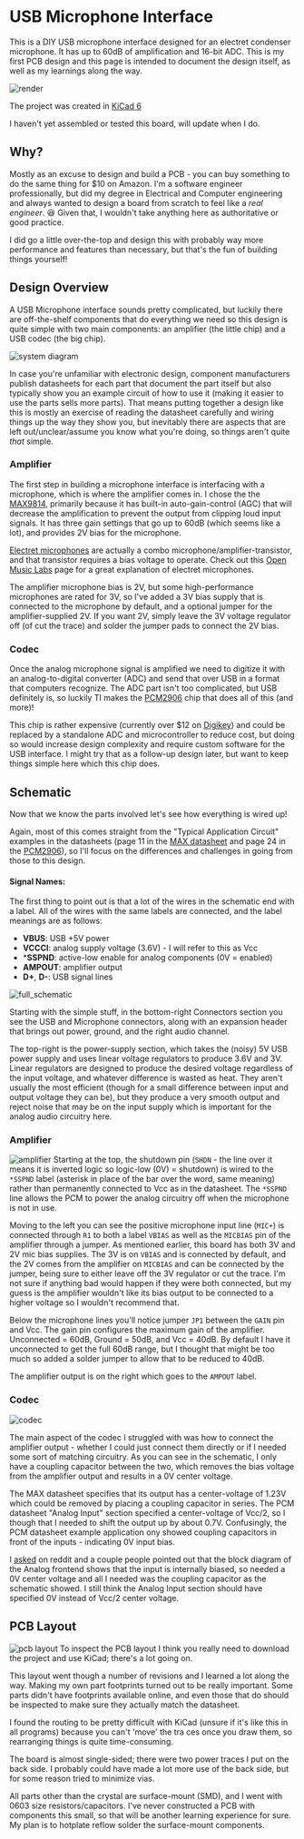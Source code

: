 # USB Microphone Interface

This is a DIY USB microphone interface designed for an electret condenser microphone. It has up to 60dB of amplification and 16-bit ADC. This is my first PCB design and this page is intended to document the design itself, as well as my learnings along the way.

![render](images/render3.png)

The project was created in [KiCad 6](https://www.kicad.org/)

I haven't yet assembled or tested this board, will update when I do.

## Why? 
Mostly as an excuse to design and build a PCB - you can buy something to do the same thing for $10 on Amazon. I'm a software engineer professionally, but did my degree in Electrical and Computer engineering and always wanted to design a board from scratch to feel like a *real engineer*. 😆 Given that, I wouldn't take anything here as authoritative or good practice.

I did go a little over-the-top and design this with probably way more performance and features than necessary, but that's the fun of building things yourself!
## Design Overview
A USB Microphone interface sounds pretty complicated, but luckily there are off-the-shelf components that do everything we need so this design is quite simple with two main components: an amplifier (the little chip) and a USB codec (the big chip).

![system diagram](images/system.png)

In case you're unfamiliar with electronic design, component manufacturers publish datasheets for each part that document the part itself but also typically show you an example circuit of how to use it (making it easier to use the parts sells more parts). That means putting together a design like this is mostly an exercise of reading the datasheet carefully and wiring things up the way they show you, but inevitably there are aspects that are left out/unclear/assume you know what you're doing, so things aren't quite *that* simple.

### Amplifier
The first step in building a microphone interface is interfacing with a microphone, which is where the amplifier comes in. I chose the the [MAX9814](https://datasheets.maximintegrated.com/en/ds/MAX9814.pdf), primarily because it has built-in auto-gain-control (AGC) that will decrease the amplification to prevent the output from clipping loud input signals. It has three gain settings that go up to 60dB (which seems like a lot), and provides 2V bias for the microphone. 

[Electret microphones](https://en.wikipedia.org/wiki/Electret_microphone) are actually a combo microphone/amplifier-transistor, and that transistor requires a bias voltage to operate. Check out this [Open Music Labs](http://www.openmusiclabs.com/learning/sensors/electret-microphones/) page for a great explanation of electret microphones.

The amplifier microphone bias is 2V, but some high-performance microphones are rated for 3V, so I've added a 3V bias supply that is connected to the microphone by default, and a optional jumper for the amplifier-supplied 2V. If you want 2V, simply leave the 3V voltage regulator off (of cut the trace) and solder the jumper pads to connect the 2V bias.

### Codec
Once the analog microphone signal is amplified we need to digitize it with an analog-to-digital converter (ADC) and send that over USB in a format that computers recognize. The ADC part isn't too complicated, but USB definitely is, so luckily TI makes the [PCM2906](https://www.ti.com/lit/ds/symlink/pcm2906c.pdf) chip that does all of this (and more)! 

This chip is rather expensive (currently over $12 on [Digikey](https://www.digikey.com/en/products/detail/texas-instruments/PCM2906CDBR/3077993)) and could be replaced by a standalone ADC and microcontroller to reduce cost, but doing so would increase design complexity and require custom software for the USB interface. I might try that as a follow-up design later, but want to keep things simple here which this chip does.

## Schematic
Now that we know the parts involved let's see how everything is wired up! 

Again, most of this comes straight from the "Typical Application Circuit" examples in the datasheets (page 11 in the [MAX datasheet](https://datasheets.maximintegrated.com/en/ds/MAX9814.pdf) and page 24 in the [PCM2906](https://www.ti.com/lit/ds/symlink/pcm2906c.pdf)), so I'll focus on the differences and challenges in going from those to this design.

#### Signal Names:
The first thing to point out is that a lot of the wires in the schematic end with a label. All of the wires with the same labels are connected, and the label meanings are as follows:
* **VBUS**: USB +5V power
* **VCCCI**: analog supply voltage (3.6V) - I will refer to this as Vcc
* ***SSPND**: active-low enable for analog components (0V = enabled)
* **AMPOUT**: amplifier output
* **D+**, **D-**: USB signal lines

![full_schematic](images/schematic_full.png)

Starting with the simple stuff, in the bottom-right Connectors section you see the USB and Microphone connectors, along with an expansion header that brings out power, ground, and the right audio channel.

The top-right is the power-supply section, which takes the (noisy) 5V USB power supply and uses linear voltage regulators to produce 3.6V and 3V. Linear regulators are designed to produce the desired voltage regardless of the input voltage, and whatever difference is wasted as heat. They aren't usually the most efficient (though for a small difference between input and output voltage they can be), but they produce a very smooth output and reject noise that may be on the input supply which is important for the analog audio circuitry here.

### Amplifier
![amplifier](images/amplifier.png)
Starting at the top, the shutdown pin (`SHDN` - the line over it means it is inverted logic so logic-low (0V) = shutdown) is wired to the `*SSPND` label (asterisk in place of the bar over the word, same meaning) rather than permanently connected to Vcc as in the datasheet. The `*SSPND` line allows the PCM to power the analog circuitry off when the microphone is not in use.

Moving to the left you can see the positive microphone input line (`MIC+`) is connected through `R1` to both a label `VBIAS` as well as the `MICBIAS` pin of the amplifier through a jumper. As mentioned earlier, this board has both 3V and 2V mic bias supplies. The 3V is on `VBIAS` and is connected by default, and the 2V comes from the amplifier on `MICBIAS` and can be connected by the jumper, being sure to either leave off the 3V regulator or cut the trace. I'm not sure if anything bad would happen if they were both connected, but my guess is the amplifier wouldn't like its bias output to be connected to a higher voltage so I wouldn't recommend that.

Below the microphone lines you'll notice jumper `JP1` between the `GAIN` pin and Vcc. The gain pin configures the maximum gain of the amplifier. Unconnected = 60dB, Ground = 50dB, and Vcc = 40dB. By default I have it unconnected to get the full 60dB range, but I thought that might be too much so added a solder jumper to allow that to be reduced to 40dB.

The amplifier output is on the right which goes to the `AMPOUT` label.

### Codec
![codec](images/codec.png)

The main aspect of the codec I struggled with was how to connect the amplifier output - whether I could just connect them directly or if I needed some sort of matching circuitry. As you can see in the schematic, I only have a coupling capacitor between the two, which removes the bias voltage from the amplifier output and results in a 0V center voltage.

The MAX datasheet specifies that its output has a center-voltage of 1.23V which could be removed by placing a coupling capacitor in series. The PCM datasheet "Analog Input" section specified a center-voltage of Vcc/2, so I though that I needed to shift the output up by about 0.7V. Confusingly, the PCM datasheet example application ony showed coupling capacitors in front of the inputs - indicating 0V input bias.

I [asked](https://www.reddit.com/r/AskElectronics/comments/sm6ebf/audio_adc_input_bias/) on reddit and a couple people pointed out that the block diagram of the Analog frontend shows that the input is internally biased, so needed a 0V center voltage and all I needed was the coupling capacitor as the schematic showed. I still think the Analog Input section should have specified 0V instead of Vcc/2 center voltage.

## PCB Layout
![pcb layout](images/pcb_layout.png)
To inspect the PCB layout I think you really need to download the project and use KiCad; there's a lot going on.

This layout went though a number of revisions and I learned a lot along the way. Making my own part footprints turned out to be really important. Some parts didn't have footprints available online, and even those that do should be inspected to make sure they actually match the datasheet.

I found the routing to be pretty difficult with KiCad (unsure if it's like this in all programs) because you can't 'move' the tra ces once you draw them, so rearranging things is quite time-consuming.

The board is almost single-sided; there were two power traces I put on the back side. I probably could have made a lot more use of the back side, but for some reason tried to minimize vias. 

All parts other than the crystal are surface-mount (SMD), and I went with 0603 size resistors/capacitors. I've never constructed a PCB with components this small, so that will be another learning experience for sure. My plan is to hotplate reflow solder the surface-mount components.